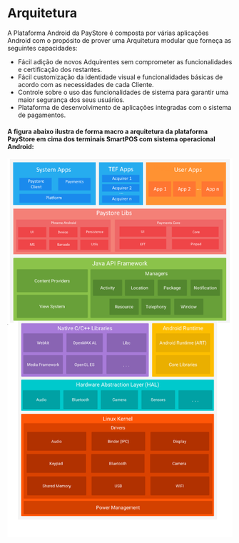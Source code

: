 # Arquitetura
A Plataforma Android da PayStore é composta por várias aplicações Android com o propósito de prover uma Arquitetura modular que forneça as seguintes capacidades:

* Fácil adição de novos Adquirentes sem comprometer as funcionalidades e certificação dos restantes.
* Fácil customização da identidade visual e funcionalidades básicas de acordo com as necessidades de cada Cliente.
* Controle sobre o uso das funcionalidades de sistema para garantir uma maior segurança dos seus usuários.
* Plataforma de desenvolvimento de aplicações integradas com o sistema de pagamentos.

#### A figura abaixo ilustra de forma macro a arquitetura da plataforma PayStore em cima dos terminais SmartPOS com sistema operacional Android:

![Default](https://github.com/Discover-Pay/payments-api-docs-android/blob/main/assets/architecture.png)
